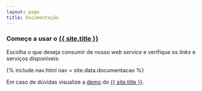 ```yaml
---
layout: page
title: Documentação
---
```


### Começe a usar o [{{ site.title }}](/)

Escolha o que deseja consumir de nosso *web service* e verifique os *links* e serviços disponíveis:

{% include nav.html nav = site.data.documentacao %}

Em caso de dúvidas visualize a [demo](/demo) do [{{ site.title }}](/).